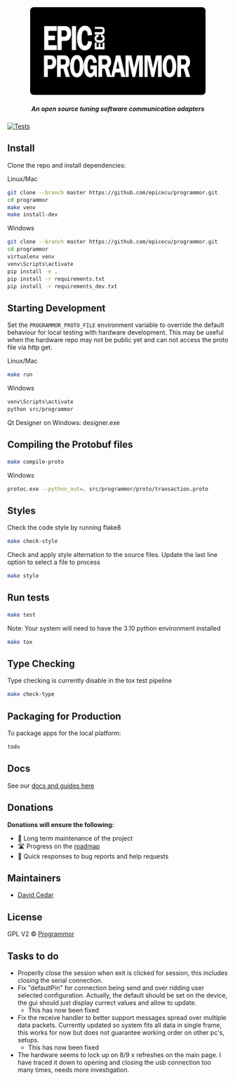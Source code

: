 <div align="center">

<img src="support/epicecu-programmor-logo.png" alt="EpicECU Programmor Adapters" width="400" />

##### An open source tuning software communication adapters

</div>

[![Tests](https://github.com/epicecu/programmor/actions/workflows/tests.yml/badge.svg?branch=main)](https://github.com/epicecu/programmor/actions/workflows/tests.yml)

## Install

Clone the repo and install dependencies:

Linux/Mac

```bash
git clone --branch master https://github.com/epicecu/programmor.git
cd programmor
make venv
make install-dev
```

Windows

```bash
git clone --branch master https://github.com/epicecu/programmor.git
cd programmor
virtualenv venv
venv\Scripts\activate
pip install -e .
pip install -r requirements.txt
pip install -r requirements_dev.txt
```

## Starting Development

Set the `PROGRAMMOR_PROTO_FILE` environment variable to override the default behaviour for local testing
with hardware development. This may be useful when the hardware repo may not be public yet and can not
access the proto file via http get.

Linux/Mac

```bash
make run
```

Windows

```bash
venv\Scripts\activate
python src/programmor
```

Qt Designer on Windows: designer.exe

## Compiling the Protobuf files

```bash
make compile-proto
```

Windows
```bash
protoc.exe --python_out=. src/programmor/proto/transaction.proto
```

## Styles

Check the code style by running flake8

```bash
make check-style
```

Check and apply style alternation to the source files. Update the last line option to select a file to process

```bash
make style
```

## Run tests

```bash
make test
```

Note: Your system will need to have the 3.10 python environment installed
```bash
make tox
```

## Type Checking

Type checking is currently disable in the tox test pipeline

```bash
make check-type
```

## Packaging for Production

To package apps for the local platform:

```bash
todo
```

## Docs

See our [docs and guides here](https://epicecu.com/programmor/docs/installation)

## Donations

**Donations will ensure the following:**

- 🔨 Long term maintenance of the project
- 🛣 Progress on the [roadmap](https://epicecu.com/programmor/docs/roadmap)
- 🐛 Quick responses to bug reports and help requests

## Maintainers

- [David Cedar](https://github.com/devvid)

## License

GPL V2 © [Programmor](https://github.com/epicecu/programmor)

## Tasks to do

- Properlly close the session when exit is clicked for session, this includes closing the serial connection.
- Fix "defaultPin" for connection being send and over ridding user selected configuration. Actually, the default should be set on the device, the gui should just display currect values and allow to update.
    - This has now been fixed
- Fix the receive handler to better support messages spread over multiple data packets. Currently updated so system fits all data in single frame, this works for now but does not guarantee working order on other pc's, setups. 
    - This has now been fixed
- The hardware seems to lock up on 8/9 x refreshes on the main page. I have traced it down to opening and closing the usb connection too many times, needs more investigation.